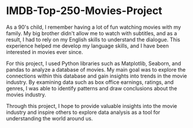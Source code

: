 # IMDB-Top-250-Movies-Project

As a 90's child, I remember having a lot of fun watching movies with my family. 
My big brother didn't allow me to watch with subtitles, and as a result, I had to rely on my English skills to understand the dialogue. 
This experience helped me develop my language skills, and I have been interested in movies ever since.

For this project, I used Python libraries such as Matplotlib, Seaborn, and pandas to analyze a database of movies. 
My main goal was to explore the connections within this database and gain insights into trends in the movie industry. 
By examining data such as box office earnings, ratings, and genres, I was able to identify patterns and draw conclusions about the movies industry.

Through this project, I hope to provide valuable insights into the movie industry and inspire others to explore data analysis as a tool for understanding the world around us. 
